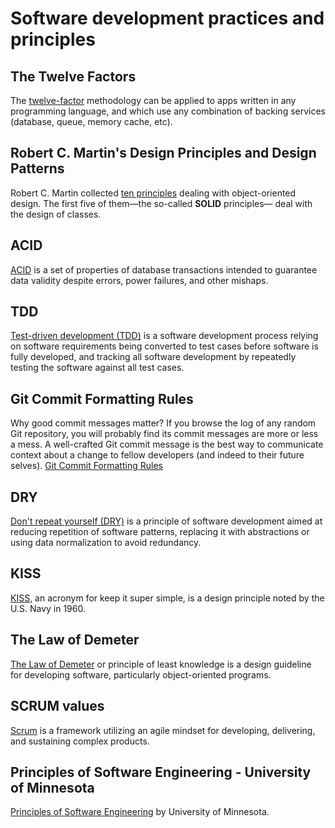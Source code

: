 # Software development practices and principles

## The Twelve Factors

The [twelve-factor](resources/docs/12factor.md) methodology can be applied to apps written in any programming language, and which use any combination of backing services (database, queue, memory cache, etc).

## Robert C. Martin's Design Principles and Design Patterns

Robert C. Martin collected [ten principles](resources/docs/uncle.md) dealing with object-oriented design. The first five of them—the so-called **SOLID** principles— deal with the design of classes.

## ACID

[ACID](resources/docs/ACID.md) is a set of properties of database transactions intended to guarantee data validity despite errors, power failures, and other mishaps.

## TDD

[Test-driven development (TDD)](resources/docs/TDD.md) is a software development process relying on software requirements being converted to test cases before software is fully developed, and tracking all software development by repeatedly testing the software against all test cases.

## Git Commit Formatting Rules

Why good commit messages matter? If you browse the log of any random Git repository, you will probably find its commit messages are more or less a mess. A well-crafted Git commit message is the best way to communicate context about a change to fellow developers (and indeed to their future selves). [Git Commit Formatting Rules](resources/docs/commit.md)

## DRY

[Don't repeat yourself (DRY)](resources/docs/DRY.md) is a principle of software development aimed at reducing repetition of software patterns, replacing it with abstractions or using data normalization to avoid redundancy.

## KISS

[KISS](resources/docs/KISS.md), an acronym for keep it super simple, is a design principle noted by the U.S. Navy in 1960.

## The Law of Demeter

[The Law of Demeter](resources/docs/LOD.md) or principle of least knowledge is a design guideline for developing software, particularly object-oriented programs.

## SCRUM values

[Scrum](resources/docs/SCRUM.md) is a framework utilizing an agile mindset for developing, delivering, and sustaining complex products.

## Principles of Software Engineering - University of Minnesota

[Principles of Software Engineering](resources/docs/umn.md) by University of Minnesota.

